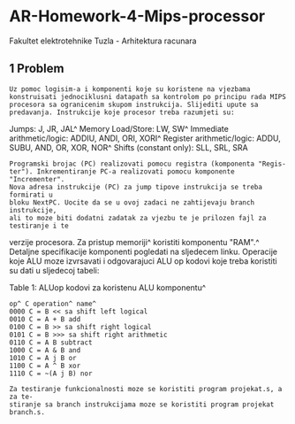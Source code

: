 # AR-Homework-4-Mips-processor
Fakultet elektrotehnike Tuzla - Arhitektura racunara 

## 1 Problem

```
Uz pomoc logisim-a i komponenti koje su koristene na vjezbama
konstruisati jednociklusni datapath sa kontrolom po principu rada MIPS
procesora sa ogranicenim skupom instrukcija. Slijediti upute sa
predavanja. Instrukcije koje procesor treba razumjeti su:
```
Jumps: J, JR, JAL^
Memory Load/Store: LW, SW^
Immediate arithmetic/logic: ADDIU, ANDI, ORI, XORI^
Register arithmetic/logic: ADDU, SUBU, AND, OR, XOR, NOR^
Shifts (constant only): SLL, SRL, SRA

```
Programski brojac (PC) realizovati pomocu registra (komponenta "Regis-
ter"). Inkrementiranje PC-a realizovati pomocu komponente "Incrementer".
Nova adresa instrukcije (PC) za jump tipove instrukcija se treba formirati u
bloku NextPC. Uocite da se u ovoj zadaci ne zahtijevaju branch instrukcije,
ali to moze biti dodatni zadatak za vjezbu te je prilozen fajl za testiranje i te
```
verzije procesora. Za pristup memoriji^ koristiti komponentu "RAM".^
Detaljne specifikacije komponenti pogledati na sljedecem linku. Operacije
koje ALU moze izvrsavati i odgovarajuci ALU op kodovi koje treba koristiti
su dati u sljedecoj tabeli:

Table 1: ALUop kodovi za koristenu ALU komponentu^

```
op^ C operation^ name^
0000 C = B << sa shift left logical
0010 C = A + B add
0100 C = B >> sa shift right logical
0101 C = B >>> sa shift right arithmetic
0110 C = A B subtract
1000 C = A & B and
1010 C = A j B or
1100 C = A ^ B xor
1110 C = ~(A j B) nor
```
```
Za testiranje funkcionalnosti moze se koristiti program projekat.s, a za te-
stiranje sa branch instrukcijama moze se koristiti program projekat branch.s.
```
